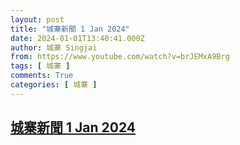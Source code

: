 ```yaml
---
layout: post
title: "城寨新聞 1 Jan 2024"
date: 2024-01-01T13:40:41.000Z
author: 城寨 Singjai
from: https://www.youtube.com/watch?v=brJEMxA9Brg
tags: [ 城寨 ]
comments: True
categories: [ 城寨 ]
---
```

<!--1704116441000-->
[城寨新聞 1 Jan 2024](https://www.youtube.com/watch?v=brJEMxA9Brg)
------

<div>

</div>
